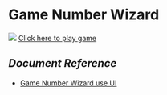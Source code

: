 # **Game Number Wizard**
![](https://lh4.googleusercontent.com/waeA2tw4xcGit-Fx2Dxbdeuj7W_NFU24awta8yx-ypYeX5-KffJno7AVKJxhgiJ8GVzm5QOUNevaT5r5JPEiUGNKjccDmnEvl8LvWYsOKB9CZMD9KkE=w371)
[Click here to play game](https://simmer.io/@hvphuc99/game-doan-so)
## *Document Reference*
* [Game Number Wizard use UI](https://www.udemy.com/khoa-hoc-lap-trinh-c-sharp-co-ban-den-nang-cao/learn/v4/t/lecture/6486966?start=0)

